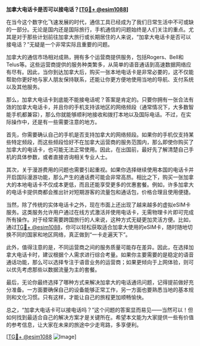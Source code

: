 **加拿大电话卡是否可以接电话？[[TG💪+ @esim1088](https://t.me/s/esim1088)]**

在当今这个数字化飞速发展的时代，通信工具已经成为了我们日常生活中不可或缺的一部分。无论是国内还是国际旅行，手机通信的问题始终是人们关注的重点。尤其是对于那些计划前往加拿大旅行或长期居住的人来说，“加拿大电话卡是否可以接电话？”无疑是一个非常实际且重要的问题。

加拿大的通信市场相对成熟，拥有多个运营商提供服务，包括Rogers、Bell和Telus等。这些运营商提供的服务种类繁多，从简单的语音通话到高速数据网络应有尽有。因此，当你到达加拿大后，购买一张本地电话卡是非常必要的，这不仅能帮助你更好地与家人朋友保持联系，还能让你更方便地使用当地的导航、支付系统以及其他服务。

那么，加拿大电话卡到底能不能接电话呢？答案是肯定的。只要你拥有一张合法有效的加拿大电话卡，并且你的手机支持该地区的网络频段（通常情况下，大多数智能手机都兼容），那么你就能够顺利地接收和拨打本地以及国际电话。不过，在实际操作中，还是有一些需要注意的地方。

首先，你需要确认自己的手机是否支持加拿大的网络频段。如果你的手机仅支持某些特定频段，而这些频段恰好不在加拿大运营商的服务范围内，那么即使你购买了加拿大的电话卡，也可能无法正常使用。因此，在出国前，最好先了解清楚自己手机的具体参数，或者直接咨询相关专业人士。

其次，关于漫游费用的问题也需要引起重视。如果你选择继续使用本国的电话卡并开启国际漫游功能，那么产生的通话费可能会非常高昂。相比之下，购买一张加拿大的本地电话卡不仅成本更低，而且还能享受更多的优惠套餐。例如，许多加拿大的电话卡提供商都会推出针对短期游客的流量包和通话包，价格合理且使用便捷。

当然，除了传统的实体电话卡之外，现在市面上还出现了越来越多的虚拟eSIM卡服务。这类服务允许用户通过在线方式激活并使用电话卡，无需物理卡片即可完成所有操作。对于经常需要跨国旅行的人来说，这种方式无疑更加灵活方便。比如，通过[TG💪+ @esim1088](https://t.me/s/esim1088)，你可以轻松获取适合加拿大使用的eSIM卡，随时随地切换不同的国家和地区网络，真正做到“一卡走遍天下”。

此外，值得注意的是，不同运营商之间的服务质量可能存在差异。因此，在选择加拿大电话卡时，建议根据个人需求进行综合考量。如果你主要需要的是稳定的语音通话功能，那么可以选择专注于语音业务的运营商；如果更倾向于上网体验，则可以优先考虑那些以数据流量为主的套餐。

最后，无论你最终选择了哪种方式来解决加拿大的电话通讯问题，记得提前做好充分准备。一方面要确保自己的设备能够正常工作，另一方面也要熟悉当地的基本规则和文化习惯。只有这样，才能让自己的旅程更加顺畅愉快。

总之，“加拿大电话卡可以接电话吗？”这个问题的答案显而易见——当然可以！但如何找到最适合自己的解决方案才是关键所在。希望本文能为大家提供一些有价值的参考信息，让大家在未来的旅途中少走弯路，多享便利。

[[TG💪+ @esim1088](https://t.me/s/esim1088) ![Image](https://i.postimg.cc/4NQfJmqS/Snipaste-2025-05-13-00-14-12.png)]